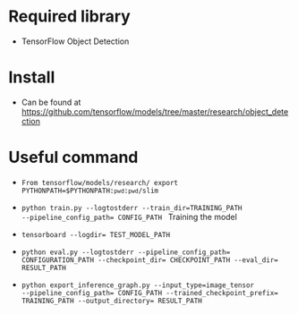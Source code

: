 # Required library
* TensorFlow Object Detection

# Install
* Can be found at https://github.com/tensorflow/models/tree/master/research/object_detection

# Useful command
* <code>From tensorflow/models/research/
 export PYTHONPATH=$PYTHONPATH:`pwd`:`pwd`/slim</code>
 
* <code>python train.py --logtostderr --train_dir=TRAINING_PATH --pipeline_config_path= CONFIG_PATH </code>
  Training the model
	
* <code>tensorboard --logdir= TEST_MODEL_PATH</code>	
* <code>python eval.py --logtostderr --pipeline_config_path= CONFIGURATION_PATH  --checkpoint_dir= CHECKPOINT_PATH --eval_dir= RESULT_PATH </code>
* <code>python export_inference_graph.py --input_type=image_tensor  --pipeline_config_path= CONFIG_PATH  --trained_checkpoint_prefix= TRAINING_PATH  --output_directory= RESULT_PATH </code>
  

